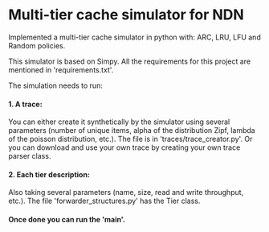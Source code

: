 # Multi-tier cache simulator for NDN

Implemented a multi-tier cache simulator in python with: ARC, LRU, LFU and Random policies.

This simulator is based on Simpy. All the requirements for this project are mentioned in 'requirements.txt'.

The simulation needs to run:

#### 1. A trace:

You can either create it synthetically by the simulator using several parameters (number of unique items, alpha of the
distribution Zipf, lambda of the poisson distribution, etc.). The file is in 'traces/trace_creator.py'.
Or you can download and use your own trace by creating your own trace parser class.

#### 2. Each tier description:

Also taking several parameters (name, size, read and write throughput, etc.). The file 'forwarder_structures.py' has the
Tier class.

#### Once done you can run the 'main'.
